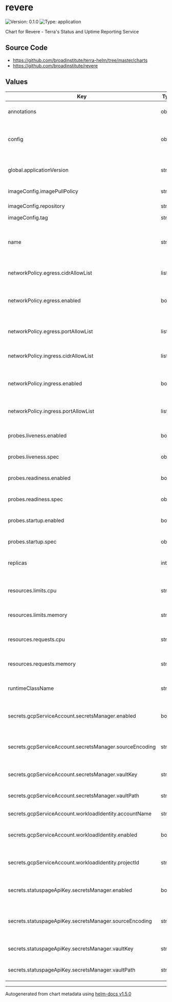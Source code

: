 # revere

![Version: 0.1.0](https://img.shields.io/badge/Version-0.1.0-informational?style=flat-square) ![Type: application](https://img.shields.io/badge/Type-application-informational?style=flat-square)

Chart for Revere - Terra's Status and Uptime Reporting Service

## Source Code

* <https://github.com/broadinstitute/terra-helm/tree/master/charts>
* <https://github.com/broadinstitute/revere>

## Values

| Key | Type | Default | Description |
|-----|------|---------|-------------|
| annotations | object | `{}` | (map) Annotations for application pods |
| config | object | `nil` | Required; contents of revere.yaml to be given to the application |
| global.applicationVersion | string | `"latest"` | (string) What version of the application to deploy |
| imageConfig.imagePullPolicy | string | `"Always"` | (string) When to pull images |
| imageConfig.repository | string | `"us-central1-docker.pkg.dev/dsp-artifact-registry/revere/revere"` | (string) Image repository |
| imageConfig.tag | string | `nil` | Image tag |
| name | string | `"revere"` | A name for the deployment that will be substituted into resource definitions |
| networkPolicy.egress.cidrAllowList | list | `["2600:1f18:2146:e300::/56","52.41.219.63/32","34.216.18.129/32","13.236.8.128/25","2406:da1c:1e0:a200::/56","2a05:d014:f99:dd00::/56","2a05:d018:34d:5800::/56","18.246.31.128/25","34.236.25.177/32","185.166.140.0/22","34.199.54.113/32","2600:1f1c:cc5:2300::/56","2600:1f14:824:300::/56","35.155.178.254/32","52.204.96.37/32","2406:da18:809:e00::/56","35.160.177.10/32","52.203.14.55/32","18.184.99.128/25","2401:1d80:3000::/36","52.215.192.128/25","104.192.136.0/21","18.205.93.0/27","35.171.175.212/32","18.136.214.0/25","52.202.195.162/32","13.52.5.0/25","34.218.168.212/32","18.234.32.128/25","34.218.156.209/32","52.54.90.98/32","34.232.119.183/32","34.232.25.90/32","8.8.4.0/24","8.8.8.0/24","8.34.208.0/20","8.35.192.0/20","23.236.48.0/20","23.251.128.0/19","34.64.0.0/10","34.128.0.0/10","35.184.0.0/13","35.192.0.0/14","35.196.0.0/15","35.198.0.0/16","35.199.0.0/17","35.199.128.0/18","35.200.0.0/13","35.208.0.0/12","35.224.0.0/12","35.240.0.0/13","64.15.112.0/20","64.233.160.0/19","66.102.0.0/20","66.249.64.0/19","70.32.128.0/19","72.14.192.0/18","74.114.24.0/21","74.125.0.0/16","104.154.0.0/15","104.196.0.0/14","104.237.160.0/19","107.167.160.0/19","107.178.192.0/18","108.59.80.0/20","108.170.192.0/18","108.177.0.0/17","130.211.0.0/16","136.112.0.0/12","142.250.0.0/15","146.148.0.0/17","162.216.148.0/22","162.222.176.0/21","172.110.32.0/21","172.217.0.0/16","172.253.0.0/16","173.194.0.0/16","173.255.112.0/20","192.158.28.0/22","192.178.0.0/15","193.186.4.0/24","199.36.154.0/23","199.36.156.0/24","199.192.112.0/22","199.223.232.0/21","207.223.160.0/20","208.65.152.0/22","208.68.108.0/22","208.81.188.0/22","208.117.224.0/19","209.85.128.0/17","216.58.192.0/19","216.73.80.0/20","216.239.32.0/19","2001:4860::/32","2404:6800::/32","2404:f340::/32","2600:1900::/28","2607:f8b0::/32","2620:11a:a000::/40","2620:120:e000::/40","2800:3f0::/32","2a00:1450::/32","2c0f:fb50::/32"]` | (list) CIDR ranges to permit for egress |
| networkPolicy.egress.enabled | bool | `true` | (boolean) If the NetworkPolicy should be enabled for egress |
| networkPolicy.egress.portAllowList | list | `[{"port":443,"protocol":"TCP"}]` | (list) Posts/protocols to permit for egress |
| networkPolicy.ingress.cidrAllowList | list | `nil` | CIDR ranges to permit for ingress |
| networkPolicy.ingress.enabled | bool | `true` | (boolean) If the NetworkPolicy should be enabled for ingress |
| networkPolicy.ingress.portAllowList | list | `nil` | Posts/protocols to permit for ingress |
| probes.liveness.enabled | bool | `false` | (boolean) If the liveness probe should be enabled |
| probes.liveness.spec | object | `nil` | Spec for the liveness probe |
| probes.readiness.enabled | bool | `false` | (boolean) If the readiness probe should be enabled |
| probes.readiness.spec | object | `nil` | Spec for the readiness probe |
| probes.startup.enabled | bool | `false` | (boolean) If the startup probe should be enabled |
| probes.startup.spec | object | `nil` | Spec for the startup probe |
| replicas | int | `3` | (number) Number of replicas for the deployment |
| resources.limits.cpu | string | `"500m"` | (string) Number of CPU units to limit the deployment to |
| resources.limits.memory | string | `"4Gi"` | (string) Memory to limit the deployment to |
| resources.requests.cpu | string | `"500m"` | (string) Number of CPU units to request for the deployment |
| resources.requests.memory | string | `"4Gi"` | (string) Memory to request for the deployment |
| runtimeClassName | string | `nil` | Optional override for the pod's runtimeClass |
| secrets.gcpServiceAccount.secretsManager.enabled | bool | `false` | (boolean) If secretsManager should be used for the GCP SA |
| secrets.gcpServiceAccount.secretsManager.sourceEncoding | string | `"base64"` | (string) Encoding of the Vault field (either `text` or `base64`) |
| secrets.gcpServiceAccount.secretsManager.vaultKey | string | `nil` | Field name within the secret for the SA's key |
| secrets.gcpServiceAccount.secretsManager.vaultPath | string | `nil` | Path within Vault where the SA's key is stored |
| secrets.gcpServiceAccount.workloadIdentity.accountName | string | `nil` | ID of the GCP SA to use |
| secrets.gcpServiceAccount.workloadIdentity.enabled | bool | `false` | (boolean) If workloadIdentity should be used for the GCP SA |
| secrets.gcpServiceAccount.workloadIdentity.projectId | string | `nil` | ID (not the number) of the GCP project the SA is in |
| secrets.statuspageApiKey.secretsManager.enabled | bool | `false` | (boolean) If secretsManager should be used for the API key |
| secrets.statuspageApiKey.secretsManager.sourceEncoding | string | `"text"` | (string) Encoding of the Vault field (either `text` or `base64`) |
| secrets.statuspageApiKey.secretsManager.vaultKey | string | `nil` | Field name within the secret for the API key |
| secrets.statuspageApiKey.secretsManager.vaultPath | string | `nil` | Path within Vault where the API key is stored |

----------------------------------------------
Autogenerated from chart metadata using [helm-docs v1.5.0](https://github.com/norwoodj/helm-docs/releases/v1.5.0)
